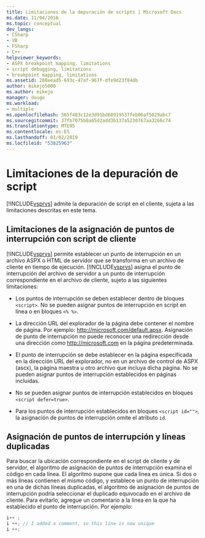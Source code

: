 ```yaml
---
title: Limitaciones de la depuración de scripts | Microsoft Docs
ms.date: 11/04/2016
ms.topic: conceptual
dev_langs:
- CSharp
- VB
- FSharp
- C++
helpviewer_keywords:
- ASPX breakpoint mapping, limitations
- script debugging, limitations
- breakpoint mapping, limitations
ms.assetid: 280eead5-693c-47af-967f-dfe9d23f84db
author: mikejo5000
ms.author: mikejo
manager: douge
ms.workload:
- multiple
ms.openlocfilehash: 565f483c12e3d91bd68919537feb06af5029abc7
ms.sourcegitcommit: 37fb7075b0a65d2add3b137a5230767aa3266c74
ms.translationtype: MTE95
ms.contentlocale: es-ES
ms.lasthandoff: 01/02/2019
ms.locfileid: "53825963"
---
```

# <a name="limitations-on-script-debugging"></a>Limitaciones de la depuración de script
[!INCLUDE[vsprvs](../code-quality/includes/vsprvs_md.md)] admite la depuración de script en el cliente, sujeta a las limitaciones descritas en este tema.  
  
## <a name="limitations-on-breakpoint-mapping-with-client-side-script"></a>Limitaciones de la asignación de puntos de interrupción con script de cliente  
 [!INCLUDE[vsprvs](../code-quality/includes/vsprvs_md.md)] permite establecer un punto de interrupción en un archivo ASPX o HTML de servidor que se transforma en un archivo de cliente en tiempo de ejecución. [!INCLUDE[vsprvs](../code-quality/includes/vsprvs_md.md)] asigna el punto de interrupción del archivo de servidor a un punto de interrupción correspondiente en el archivo de cliente, sujeto a las siguientes limitaciones:  
  
-   Los puntos de interrupción se deben establecer dentro de bloques `<script>`. No se pueden asignar puntos de interrupción en script en línea o en bloques `<% %>`.  
  
-   La dirección URL del explorador de la página debe contener el nombre de página. Por ejemplo: http://microsoft.com/default.apsx. Asignación de punto de interrupción no puede reconocer una redirección desde una dirección como http://microsoft.com en la página predeterminada.  
  
-   El punto de interrupción se debe establecer en la página especificada en la dirección URL del explorador, no en un archivo de control de ASPX (ascx), la página maestra u otro archivo que incluya dicha página. No se pueden asignar puntos de interrupción establecidos en páginas incluidas.  
  
-   No se pueden asignar puntos de interrupción establecidos en bloques `<script defer=true>`.  
  
-   Para los puntos de interrupción establecidos en bloques `<script id="">`, la asignación de puntos de interrupción omite el atributo `id`.  
  
## <a name="breakpoint-mapping-and-duplicate-lines"></a>Asignación de puntos de interrupción y líneas duplicadas  
 Para buscar la ubicación correspondiente en el script de cliente y de servidor, el algoritmo de asignación de puntos de interrupción examina el código en cada línea. El algoritmo supone que cada línea es única. Si dos o más líneas contienen el mismo código, y establece un punto de interrupción en una de dichas líneas duplicadas, el algoritmo de asignación de puntos de interrupción podría seleccionar el duplicado equivocado en el archivo de cliente. Para evitarlo, agregue un comentario a la línea en la que ha establecido el punto de interrupción. Por ejemplo:  
  
```csharp
i++ ;  
i ++; // I added a comment, so this line is now unique  
i ++;  
```
